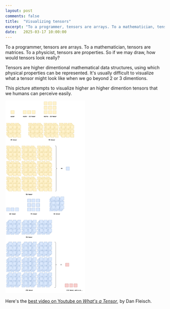```yaml
---
layout: post
comments: false
title:  "Visualizing tensors"
excerpt: "To a programmer, tensors are arrays. To a mathematician, tensors are matrices. To a physicist, tensors are properties. So if we may draw, how would tensors look really?"
date:   2025-03-17 10:00:00
---
```


To a programmer, tensors are arrays. To a mathematician, tensors are matrices. To a physicist, tensors are properties. So if we may draw, how would tensors look really?

Tensors are higher dimentional mathematical data structures, using which physical properties can be represented. It's usually difficult to visualize what a tensor might look like when we go beyond 2 or 3 dimentions. <br />

This picture attempts to visualize higher an higher dimention tensors that we humans can perceive easily.

<img src="/assets/tensors.png" width="50%">

Here's the [best video on Youtube on *What's a Tensor*](https://www.youtube.com/watch?v=f5liqUk0ZTw), by Dan Fleisch.
